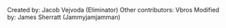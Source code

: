 Created by: Jacob Vejvoda (Eliminator)
Other contributors: Vbros
Modified by: James Sherratt (Jammyjamjamman)

